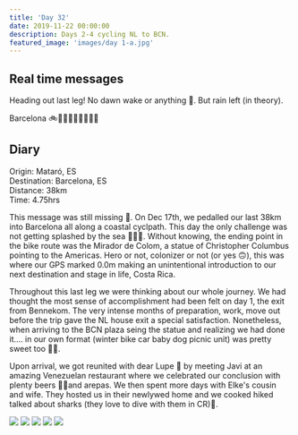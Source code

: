 ```yaml
---
title: 'Day 32'
date: 2019-11-22 00:00:00
description: Days 2-4 cycling NL to BCN.
featured_image: 'images/day 1-a.jpg'
---
```


## Real time messages

Heading out last leg! No dawn wake or anything 🙊. But rain left (in theory).

Barcelona 🚲🖤🚴🏼‍♀🚴‍♂👶🐶

## Diary 


Origin: Mataró, ES <br>
Destination: Barcelona, ES <br>
Distance: 38km <br>
Time: 4.75hrs <br>

This message was still missing 😬. On Dec 17th, we pedalled our last 38km into Barcelona all along a coastal cyclpath. This day the only challenge was not getting splashed by the sea 🌊💦💙. Without knowing, the ending point in the bike route was the Mirador de Colom, a statue of Christopher Columbus pointing to the Americas. Hero or not, colonizer or not (or yes 🙃), this was where our GPS marked 0.0m making an unintentional introduction to our next destination and stage in life, Costa Rica.

Throughout this last leg we were thinking about our whole journey. We had thought the most sense of accomplishment had been felt on day 1, the exit from Bennekom. The very intense months of preparation, work, move out before the trip gave the NL house exit a special satisfaction. Nonetheless, when arriving to the BCN plaza seing the statue and realizing we had done it.... in our own format (winter bike car baby dog picnic unit) was pretty sweet too 🏁🤩.

Upon arrival, we got reunited with dear Lupe 🐾 by meeting Javi at an amazing Venezuelan restaurant where we celebrated our conclusion with plenty beers 🍻🍺and arepas. We then spent more days with Elke's cousin and wife. They hosted us in their newlywed home and we cooked hiked talked about sharks (they love to dive with them in CR)🦈.

<div class="gallery" data-columns="1">
	<img src="/images/day 2-b.png">
	<img src="/images/day 2-c.png">
	<img src="/images/day 2-d.jpeg">
	<img src="/images/day 2-f.jpeg">
	<img src="/images/day 2-g.jpeg">
</div>
